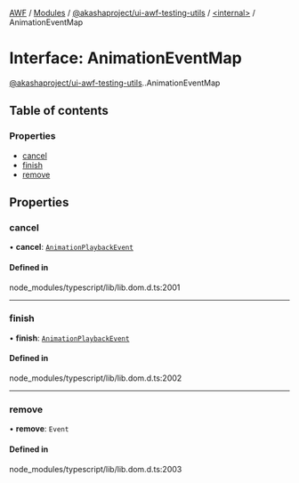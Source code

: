 [AWF](../README.md) / [Modules](../modules.md) / [@akashaproject/ui-awf-testing-utils](../modules/akashaproject_ui_awf_testing_utils.md) / [<internal\>](../modules/akashaproject_ui_awf_testing_utils._internal_.md) / AnimationEventMap

# Interface: AnimationEventMap

[@akashaproject/ui-awf-testing-utils](../modules/akashaproject_ui_awf_testing_utils.md).[<internal>](../modules/akashaproject_ui_awf_testing_utils._internal_.md).AnimationEventMap

## Table of contents

### Properties

- [cancel](akashaproject_ui_awf_testing_utils._internal_.AnimationEventMap.md#cancel)
- [finish](akashaproject_ui_awf_testing_utils._internal_.AnimationEventMap.md#finish)
- [remove](akashaproject_ui_awf_testing_utils._internal_.AnimationEventMap.md#remove)

## Properties

### cancel

• **cancel**: [`AnimationPlaybackEvent`](../modules/akashaproject_ui_awf_testing_utils._internal_.md#animationplaybackevent)

#### Defined in

node_modules/typescript/lib/lib.dom.d.ts:2001

___

### finish

• **finish**: [`AnimationPlaybackEvent`](../modules/akashaproject_ui_awf_testing_utils._internal_.md#animationplaybackevent)

#### Defined in

node_modules/typescript/lib/lib.dom.d.ts:2002

___

### remove

• **remove**: `Event`

#### Defined in

node_modules/typescript/lib/lib.dom.d.ts:2003

